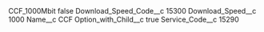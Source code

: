 <?xml version="1.0" encoding="UTF-8"?>
<CustomMetadata xmlns="http://soap.sforce.com/2006/04/metadata" xmlns:xsi="http://www.w3.org/2001/XMLSchema-instance" xmlns:xsd="http://www.w3.org/2001/XMLSchema">
    <label>CCF_1000Mbit</label>
    <protected>false</protected>
    <values>
        <field>Download_Speed_Code__c</field>
        <value xsi:type="xsd:string">15300</value>
    </values>
    <values>
        <field>Download_Speed__c</field>
        <value xsi:type="xsd:string">1000</value>
    </values>
    <values>
        <field>Name__c</field>
        <value xsi:type="xsd:string">CCF</value>
    </values>
    <values>
        <field>Option_with_Child__c</field>
        <value xsi:type="xsd:boolean">true</value>
    </values>
    <values>
        <field>Service_Code__c</field>
        <value xsi:type="xsd:string">15290</value>
    </values>
</CustomMetadata>
